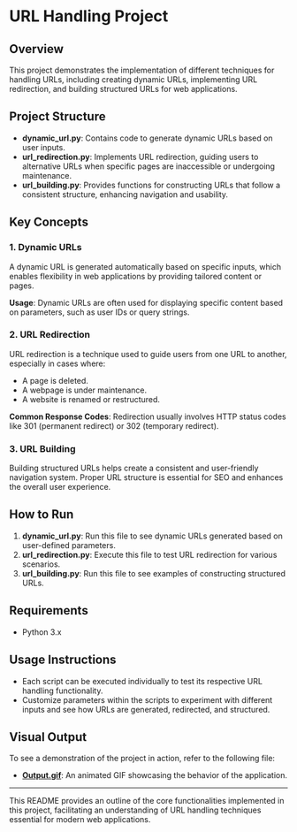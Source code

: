 # URL Handling Project

## Overview
This project demonstrates the implementation of different techniques for handling URLs, including creating dynamic URLs, implementing URL redirection, and building structured URLs for web applications.

## Project Structure

- **dynamic_url.py**: Contains code to generate dynamic URLs based on user inputs.
- **url_redirection.py**: Implements URL redirection, guiding users to alternative URLs when specific pages are inaccessible or undergoing maintenance.
- **url_building.py**: Provides functions for constructing URLs that follow a consistent structure, enhancing navigation and usability.

## Key Concepts

### 1. Dynamic URLs
A dynamic URL is generated automatically based on specific inputs, which enables flexibility in web applications by providing tailored content or pages.

**Usage**:
Dynamic URLs are often used for displaying specific content based on parameters, such as user IDs or query strings.

### 2. URL Redirection
URL redirection is a technique used to guide users from one URL to another, especially in cases where:

- A page is deleted.
- A webpage is under maintenance.
- A website is renamed or restructured.

**Common Response Codes**:
Redirection usually involves HTTP status codes like 301 (permanent redirect) or 302 (temporary redirect).

### 3. URL Building
Building structured URLs helps create a consistent and user-friendly navigation system. Proper URL structure is essential for SEO and enhances the overall user experience.

## How to Run
1. **dynamic_url.py**: Run this file to see dynamic URLs generated based on user-defined parameters.
2. **url_redirection.py**: Execute this file to test URL redirection for various scenarios.
3. **url_building.py**: Run this file to see examples of constructing structured URLs.

## Requirements
- Python 3.x

## Usage Instructions
- Each script can be executed individually to test its respective URL handling functionality.
- Customize parameters within the scripts to experiment with different inputs and see how URLs are generated, redirected, and structured.

## Visual Output

To see a demonstration of the project in action, refer to the following file:

- **[Output.gif](./Output.gif)**: An animated GIF showcasing the behavior of the application.

---

This README provides an outline of the core functionalities implemented in this project, facilitating an understanding of URL handling techniques essential for modern web applications.
